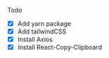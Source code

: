 Todo 
- [X] Add yarn package
- [X] Add tailwindCSS
- [X] Install Axios
- [X] Install React-Copy-Clipboard